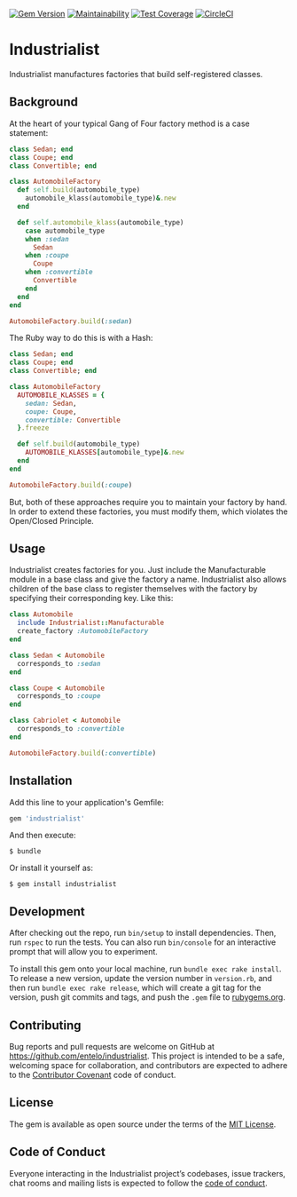 [![Gem Version](https://badge.fury.io/rb/industrialist.svg)](https://badge.fury.io/rb/industrialist)
[![Maintainability](https://api.codeclimate.com/v1/badges/96f6341cfb748a19f90c/maintainability)](https://codeclimate.com/github/entelo/industrialist/maintainability)
[![Test Coverage](https://api.codeclimate.com/v1/badges/96f6341cfb748a19f90c/test_coverage)](https://codeclimate.com/github/entelo/industrialist/test_coverage)
[![CircleCI](https://circleci.com/gh/entelo/industrialist.svg?style=svg)](https://circleci.com/gh/entelo/industrialist)

# Industrialist

Industrialist manufactures factories that build self-registered classes.

## Background

At the heart of your typical Gang of Four factory method is a case statement:

```ruby
class Sedan; end
class Coupe; end
class Convertible; end

class AutomobileFactory
  def self.build(automobile_type)
    automobile_klass(automobile_type)&.new
  end

  def self.automobile_klass(automobile_type)
    case automobile_type
    when :sedan
      Sedan
    when :coupe
      Coupe
    when :convertible
      Convertible
    end
  end
end

AutomobileFactory.build(:sedan)
```

The Ruby way to do this is with a Hash:

```ruby
class Sedan; end
class Coupe; end
class Convertible; end

class AutomobileFactory
  AUTOMOBILE_KLASSES = {
    sedan: Sedan,
    coupe: Coupe,
    convertible: Convertible
  }.freeze

  def self.build(automobile_type)
    AUTOMOBILE_KLASSES[automobile_type]&.new
  end
end

AutomobileFactory.build(:coupe)
```

But, both of these approaches require you to maintain your factory by hand. In order to extend these factories, you must modify them, which violates the Open/Closed Principle.

## Usage

Industrialist creates factories for you. Just include the Manufacturable module in a base class and give the factory a name. Industrialist also allows children of the base class to register themselves with the factory by specifying their corresponding key. Like this:

```ruby
class Automobile
  include Industrialist::Manufacturable
  create_factory :AutomobileFactory
end

class Sedan < Automobile
  corresponds_to :sedan
end

class Coupe < Automobile
  corresponds_to :coupe
end

class Cabriolet < Automobile
  corresponds_to :convertible
end

AutomobileFactory.build(:convertible)
```

## Installation

Add this line to your application's Gemfile:

```ruby
gem 'industrialist'
```

And then execute:

    $ bundle

Or install it yourself as:

    $ gem install industrialist

## Development

After checking out the repo, run `bin/setup` to install dependencies. Then, run `rspec` to run the tests. You can also run `bin/console` for an interactive prompt that will allow you to experiment.

To install this gem onto your local machine, run `bundle exec rake install`. To release a new version, update the version number in `version.rb`, and then run `bundle exec rake release`, which will create a git tag for the version, push git commits and tags, and push the `.gem` file to [rubygems.org](https://rubygems.org).

## Contributing

Bug reports and pull requests are welcome on GitHub at https://github.com/entelo/industrialist. This project is intended to be a safe, welcoming space for collaboration, and contributors are expected to adhere to the [Contributor Covenant](http://contributor-covenant.org) code of conduct.

## License

The gem is available as open source under the terms of the [MIT License](https://opensource.org/licenses/MIT).

## Code of Conduct

Everyone interacting in the Industrialist project’s codebases, issue trackers, chat rooms and mailing lists is expected to follow the [code of conduct](https://github.com/[USERNAME]/industrialist/blob/master/CODE_OF_CONDUCT.md).
